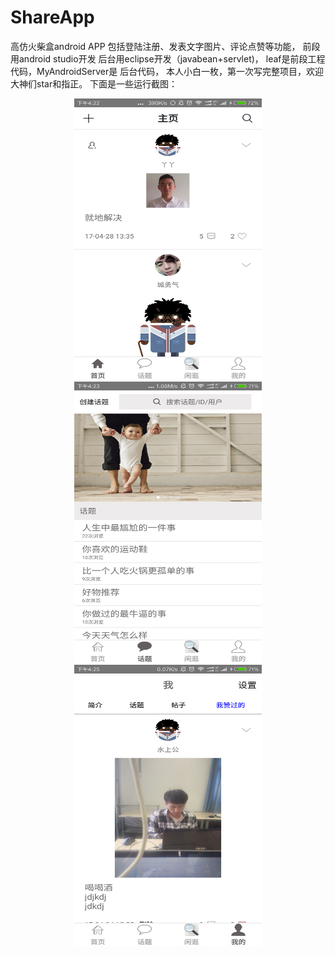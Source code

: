 # ShareApp
高仿火柴盒android APP
包括登陆注册、发表文字图片、评论点赞等功能，
前段用android studio开发
后台用eclipse开发（javabean+servlet)，
leaf是前段工程代码，MyAndroidServer是
后台代码，
本人小白一枚，第一次写完整项目，欢迎大神们star和指正。
下面是一些运行截图：

<div align=center><img width="300" height="450" src="https://github.com/pinckCat/ShareApp/raw/master/screenshots/19.png"/></div>
<div align=center><img width="300" height="450" src="https://github.com/pinckCat/ShareApp/raw/master/screenshots/13.png"/></div>
<div align=center><img width="300" height="450" src="https://github.com/pinckCat/ShareApp/raw/master/screenshots/3.png"/></div>
